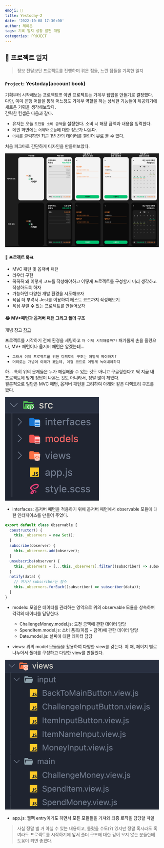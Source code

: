 ```yaml
---
emoji: 🔨
title: Yestoday-2
date: '2022-10-08 17:30:00'
author: 제이든
tags: 기록 일지 성장 발전 개발
categories: PROJECT
---
```


## 🔨 프로젝트 일지

> 정보 전달보단 프로젝트를 진행하며 겪은 점들, 느낀 점들을 기록한 일지

### `Project`: Yestoday(account book)

기획부터 시작해보는 프로젝트!!! 이번 프로젝트는 가계부 웹앱을 만들기로 결정했다.<br/>
다만, 이미 은행 어플을 통해 어느정도 가계부 역할을 하는 상세한 기능들이 제공되기에 새로운 기획을 생각해보았다.<br/>
간략한 컨셉은 다음과 같다.

- 유저는 오늘 `도전할 소비 금액`을 설정한다. 소비 시 해당 금액과 내용을 입력한다.
- 메인 화면에는 `어제`와 `오늘`에 대한 정보가 나온다.
- `어제`를 클릭하면 최근 1년 간의 데이터를 캘린더 뷰로 볼 수 있다.

처음 피그마로 간단하게 디자인을 만들어보았다.

![yestoday](./src/yestoday-figma.png)

#### 🦾 프로젝트 목표

- MVC 패턴 및 옵저버 패턴
- 라우터 구현
- 꼭꼭꼭 왜 이렇게 코드를 작성해야하고 어떻게 프로젝트를 구성할지 미리 생각하고 작성하도록 하자
- 가능하면 다양한 개발 환경을 시도해보자
- 욕심 더 부려서 Jest를 이용하여 테스트 코드까지 작성해보기
- 욕심 부릴 수 있는 프로젝트를 만들어보자

#### 😂 MV\*패턴과 옵저버 패턴 그리고 폴더 구조

개념 참고 [참고](https://jaydenlee1116.github.io/%EC%97%90%ED%94%84%EB%9E%A9/221004-fl/)

프로젝트를 시작하기 전에 환경을 세팅하고 `자 이제 시작해볼까?!` 패기롭게 손을 올렸으나, MV\* 패턴이나 옵저버 패턴은 알겠는데...

- `그래서 이제 프로젝트를 위한 디렉토리 구조는 어떻게 짜야하지?`
- `머리로는 개념이 이해가 됐는데, 이걸 코드로 어떻게 녹여내야하지`

하... 특히 위의 문제들은 누가 해결해줄 수 있는 것도 아니고 구글링한다고 딱 지금 내 프로젝트에 맞게 정답이 나온느 것도 아니라서, 정말 많이 헤맸다.<br/>
결론적으로 일단은 MVC 패턴, 옵저버 패턴을 고려하여 아래와 같은 디렉토리 구조를 짰다.

![폴더구조](./src/directory.png)

- interfaces: 옵저버 패턴을 적용하기 위해 옵저버 패턴에서 observable 모듈에 대한 인터페이스를 만들어 주었다.

```js
export default class Observable {
  constructor() {
    this._observers = new Set();
  }
  subscribe(observer) {
    this._observers.add(observer);
  }
  unsubscribe(observer) {
    this._observers = [...this._observers].filter((subscriber) => subscriber !== observer);
  }
  notify(data) {
    // 여기서 subscriber는 함수
    this._observers.forEach((subscriber) => subscriber(data));
  }
}
```

- models: 모델은 데이터를 관리하는 영역으로 위의 observable 모듈을 상속하며 각각의 데이터를 담당한다.

  - ChallengeMoney.model.js: 도전 금액에 관한 데이터 담당
  - SpendItem.model.js: 소비 품목(이름 + 금액)에 관한 데이터 담당
  - Date.model.js: 날짜에 대한 데이터 담당

- views: 위의 model 모듈들을 활용하여 다양한 view를 갖는다. 이 때, 페이지 별로 나누어서 폴더를 구성하고 다양한 view를 만들었다.

![뷰 폴더구조](./src/view-directory.png)

- app.js: 웹펙 entry이기도 하면서 모든 모듈들을 가져와 최종 로직을 담당할 파일

> 사실 정말 별 거 아닐 수 있는 내용이고, 틀렸을 수도(?) 있지만 정말 혹시라도 혹여라도 프로젝트를 시작하기에 앞서 폴더 구조에 대한 감이 오지 않는 분들한테 도움이 되면 좋겠다. <br/>

```toc

```
